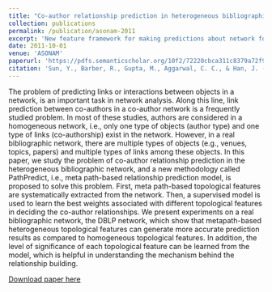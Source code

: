 ```yaml
---
title: "Co-author relationship prediction in heterogeneous bibliographic networks"
collection: publications
permalink: /publication/asonam-2011
excerpt: 'New feature framework for making predictions about network formation'
date: 2011-10-01
venue: 'ASONAM'
paperurl: 'https://pdfs.semanticscholar.org/10f2/72220cbca311c8379a72f9d5ba387b18c437.pdf'
citation: 'Sun, Y., Barber, R., Gupta, M., Aggarwal, C. C., & Han, J. (2011, July). Co-author relationship prediction in heterogeneous bibliographic networks. In Advances in Social Networks Analysis and Mining (ASONAM), 2011 International Conference on (pp. 121-128). IEEE.'
---
```

The problem of predicting links or interactions between objects in a network, is an important task in network analysis. Along this line, link prediction between co-authors in a co-author network is a frequently studied problem. In most of these studies, authors are considered in a homogeneous network, i.e., only one type of objects (author type) and one type of links (co-authorship) exist in the network. However, in a real bibliographic network, there are multiple types of objects (e.g., venues, topics, papers) and multiple types of links among these objects. In this paper, we study the problem of co-author relationship prediction in the heterogeneous bibliographic network, and a new methodology called PathPredict, i.e., meta path-based relationship prediction model, is proposed to solve this problem. First, meta path-based topological features are systematically extracted from the network. Then, a supervised model is used to learn the best weights associated with different topological features in deciding the co-author relationships. We present experiments on a real bibliographic network, the DBLP network, which show that metapath-based heterogeneous topological features can generate more accurate prediction results as compared to homogeneous topological features. In addition, the level of significance of each topological feature can be learned from the model, which is helpful in understanding the mechanism behind the relationship building.

[Download paper here](https://pdfs.semanticscholar.org/10f2/72220cbca311c8379a72f9d5ba387b18c437.pdf)
